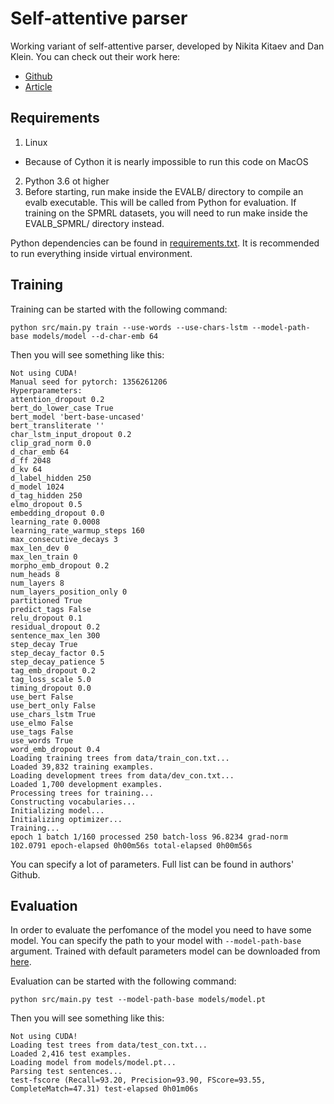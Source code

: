 # Self-attentive parser

Working variant of self-attentive parser, developed by Nikita Kitaev and Dan Klein. You can check out their work here:
* [Github](https://github.com/nikitakit/self-attentive-parser)
* [Article](https://arxiv.org/abs/1805.01052)

## Requirements

1. Linux
  - Because of Cython it is nearly impossible to run this code on MacOS
2. Python 3.6 ot higher
3. Before starting, run make inside the EVALB/ directory to compile an evalb executable. This will be called from Python for evaluation. If training on the SPMRL datasets, you will need to run make inside the EVALB_SPMRL/ directory instead.

Python dependencies can be found in [requirements.txt](requirements.txt). It is recommended to run everything inside virtual environment.

## Training

Training can be started with the following command:

```
python src/main.py train --use-words --use-chars-lstm --model-path-base models/model --d-char-emb 64
```

Then you will see something like this:

```
Not using CUDA!
Manual seed for pytorch: 1356261206
Hyperparameters:
attention_dropout 0.2
bert_do_lower_case True
bert_model 'bert-base-uncased'
bert_transliterate ''
char_lstm_input_dropout 0.2
clip_grad_norm 0.0
d_char_emb 64
d_ff 2048
d_kv 64
d_label_hidden 250
d_model 1024
d_tag_hidden 250
elmo_dropout 0.5
embedding_dropout 0.0
learning_rate 0.0008
learning_rate_warmup_steps 160
max_consecutive_decays 3
max_len_dev 0
max_len_train 0
morpho_emb_dropout 0.2
num_heads 8
num_layers 8
num_layers_position_only 0
partitioned True
predict_tags False
relu_dropout 0.1
residual_dropout 0.2
sentence_max_len 300
step_decay True
step_decay_factor 0.5
step_decay_patience 5
tag_emb_dropout 0.2
tag_loss_scale 5.0
timing_dropout 0.0
use_bert False
use_bert_only False
use_chars_lstm True
use_elmo False
use_tags False
use_words True
word_emb_dropout 0.4
Loading training trees from data/train_con.txt...
Loaded 39,832 training examples.
Loading development trees from data/dev_con.txt...
Loaded 1,700 development examples.
Processing trees for training...
Constructing vocabularies...
Initializing model...
Initializing optimizer...
Training...
epoch 1 batch 1/160 processed 250 batch-loss 96.8234 grad-norm 102.0791 epoch-elapsed 0h00m56s total-elapsed 0h00m56s
```

You can specify a lot of parameters. Full list can be found in authors' Github.

## Evaluation

In order to evaluate the perfomance of the model you need to have some model. You can specify the path to your model with
`--model-path-base` argument. Trained with default parameters model can be downloaded from [here](https://github.com/svinkapeppa/comp_models_nl/releases/download/v0.0.1/model.pt).

Evaluation can be started with the following command:

```
python src/main.py test --model-path-base models/model.pt
```

Then you will see something like this:

```
Not using CUDA!
Loading test trees from data/test_con.txt...
Loaded 2,416 test examples.
Loading model from models/model.pt...
Parsing test sentences...
test-fscore (Recall=93.20, Precision=93.90, FScore=93.55, CompleteMatch=47.31) test-elapsed 0h01m06s
```
